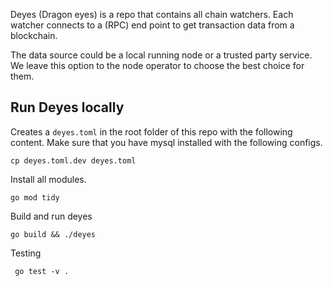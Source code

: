 Deyes (Dragon eyes) is a repo that contains all chain watchers. Each watcher connects to a (RPC) end point to get transaction data from a blockchain.

The data source could be a local running node or a trusted party service. We leave this option to the node operator to choose the best choice for them.

## Run Deyes locally

Creates a `deyes.toml` in the root folder of this repo with the following content. Make sure that you have mysql installed with the following configs.

`cp deyes.toml.dev deyes.toml`

Install all modules.
```
go mod tidy
```

Build and run deyes

```
go build && ./deyes
```

Testing

```
 go test -v .
```